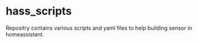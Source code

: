 # hass_scripts
Repositry contains various scripts and yaml files to help building sensor in homeassistant.
